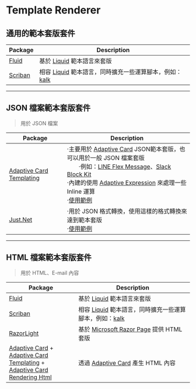 # Template Renderer

## 通用的範本套版套件

| Package                                        | Description                                                  |
| ---------------------------------------------- | ------------------------------------------------------------ |
| [Fluid](https://github.com/sebastienros/fluid) | 基於 [Liquid](https://shopify.github.io/liquid/) 範本語言來套版 |
| [Scriban](https://github.com/scriban/scriban)  | 相容 [Liquid](https://shopify.github.io/liquid/) 範本語言，同時擴充一些運算腳本，例如：[kalk](https://github.com/xoofx/kalk) |



---

## JSON 檔案範本套版套件

> 用於 JSON 檔案

| Package                                                      | Description                                                  |
| ------------------------------------------------------------ | ------------------------------------------------------------ |
| [Adaptive Card Templating](https://www.nuget.org/packages/AdaptiveCards.Templating) | ‧主要用於 [Adaptive Card](https://adaptivecards.io) JSON範本套版，也可以用於一般 JSON 檔案套版<br />　　‧例如：[LINE Flex Message](https://developers.line.biz/en/docs/messaging-api/flex-message-elements/)、[Slack Block Kit](https://api.slack.com/block-kit)<br />‧內建的使用 [Adaptive Expression](https://learn.microsoft.com/en-us/azure/bot-service/adaptive-expressions/adaptive-expressions-prebuilt-functions?view=azure-bot-service-4.0) 來處理一些 Inline 運算<br />‧[使用範例](../../009-JsonAndYaml/AdaptiveCards) |
| [Just.Net](https://github.com/WorkMaze/JUST.net )            | ‧用於 JSON 格式轉換，使用這樣的格式轉換來達到範本套版<br />‧[使用範例](../../009-JsonAndYaml/JustNet) |



---

## HTML 檔案範本套版套件

> 用於 HTML、E-mail 內容

| Package                                                      | Description                                                  |
| ------------------------------------------------------------ | ------------------------------------------------------------ |
| [Fluid](https://github.com/sebastienros/fluid)               | 基於 [Liquid](https://shopify.github.io/liquid/) 範本語言來套版 |
| [Scriban](https://github.com/scriban/scriban)                | 相容 [Liquid](https://shopify.github.io/liquid/) 範本語言，同時擴充一些運算腳本，例如：[kalk](https://github.com/xoofx/kalk) |
| [RazorLight](https://github.com/toddams/RazorLight)          | 基於 [Microsoft Razor Page](https://learn.microsoft.com/en-US/aspnet/core/razor-pages) 提供 HTML 套版 |
| [Adaptive Card](https://www.nuget.org/packages/AdaptiveCards) +<br />[Adaptive Card Templating](https://www.nuget.org/packages/AdaptiveCards.Templating) +<br />[Adaptive Card Rendering Html](https://www.nuget.org/packages/AdaptiveCards.Rendering.Html) | 透過 [Adaptive Card](https://adaptivecards.io) 產生 HTML 內容 |









